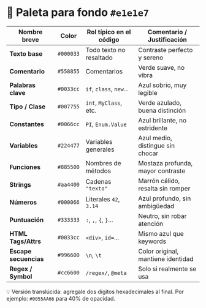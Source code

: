# 🎨 Paleta para fondo `#e1e1e7`

| Nombre breve          | Color     | Rol típico en el código | Comentario / Justificación         |
| --------------------- | --------- | ----------------------- | ---------------------------------- |
| **Texto base**        | `#000033` | Todo texto no resaltado | Contraste perfecto y sereno        |
| **Comentario**        | `#558855` | Comentarios             | Verde suave, no vibra              |
| **Palabras clave**    | `#0033cc` | `if`, `class`, `new`... | Azul sobrio, muy legible           |
| **Tipo / Clase**      | `#007755` | `int`, `MyClass`, etc.  | Verde azulado, buena distinción    |
| **Constantes**        | `#0066cc` | `PI`, `Enum.Value`      | Azul brillante, no estridente      |
| **Variables**         | `#224477` | Variables generales     | Azul medio, distingue sin chocar   |
| **Funciones**         | `#885500` | Nombres de métodos      | Mostaza profunda, mayor contraste  |
| **Strings**           | `#aa4400` | Cadenas `"texto"`       | Marrón cálido, resalta sin romper  |
| **Números**           | `#000066` | Literales `42`, `3.14`  | Azul profundo, sin ambigüedad      |
| **Puntuación**        | `#333333` | `:`, `,`, `{`, `}`...   | Neutro, sin robar atención         |
| **HTML Tags/Attrs**   | `#0033cc` | `<div>`, `id=`...       | Mismo azul que keywords            |
| **Escape secuencias** | `#996600` | `\n`, `\t`              | Color original, mantiene identidad |
| **Regex / Symbol**    | `#cc6600` | `/regex/`, `@meta`      | Solo si realmente se usa           |


💡 Versión translúcida: agregale dos dígitos hexadecimales al final.
   Por ejemplo: `#0055AA66` para 40% de opacidad.
